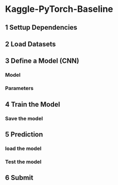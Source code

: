 # Kaggle-PyTorch-Baseline


## 1 Settup Dependencies

## 2 Load Datasets


## 3 Define a Model (CNN)

### Model

### Parameters

## 4 Train the Model

### Save the model

## 5 Prediction

### load the model

### Test the model

## 6 Submit


